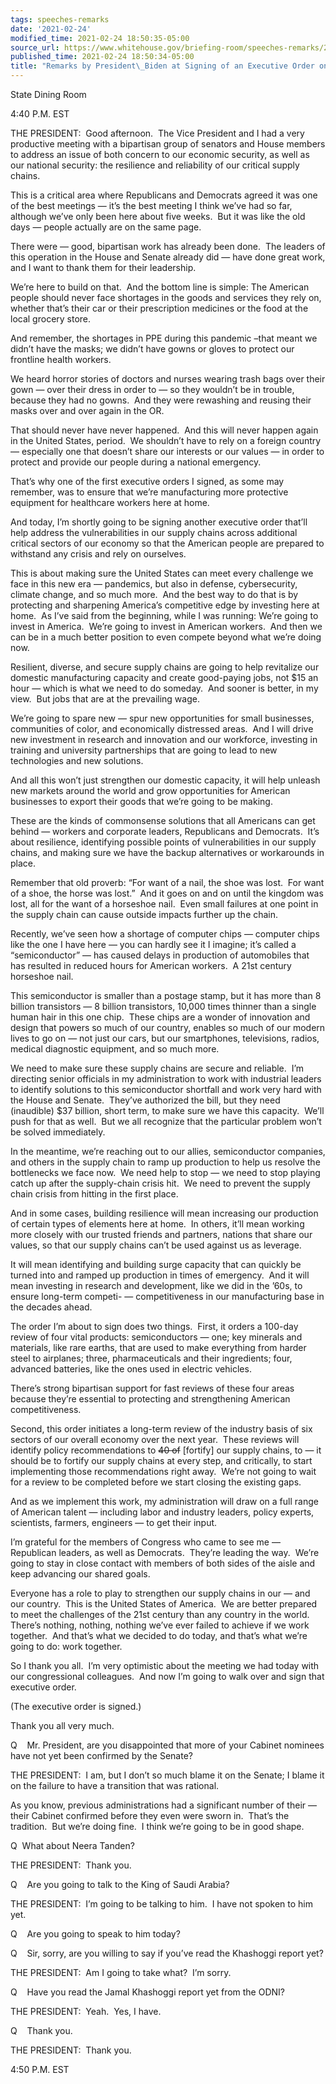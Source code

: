 ```yaml
---
tags: speeches-remarks
date: '2021-02-24'
modified_time: 2021-02-24 18:50:35-05:00
source_url: https://www.whitehouse.gov/briefing-room/speeches-remarks/2021/02/24/remarks-by-president-biden-at-signing-of-an-executive-order-on-supply-chains/
published_time: 2021-02-24 18:50:34-05:00
title: "Remarks by President\_Biden at Signing of an Executive Order on Supply\_Chains"
---
```

 
State Dining Room

4:40 P.M. EST

THE PRESIDENT:  Good afternoon.  The Vice President and I had a very
productive meeting with a bipartisan group of senators and House members
to address an issue of both concern to our economic security, as well as
our national security: the resilience and reliability of our critical
supply chains.

This is a critical area where Republicans and Democrats agreed it was
one of the best meetings — it’s the best meeting I think we’ve had so
far, although we’ve only been here about five weeks.  But it was like
the old days — people actually are on the same page. 

There were — good, bipartisan work has already been done.  The leaders
of this operation in the House and Senate already did — have done great
work, and I want to thank them for their leadership.

We’re here to build on that.  And the bottom line is simple: The
American people should never face shortages in the goods and services
they rely on, whether that’s their car or their prescription medicines
or the food at the local grocery store.

And remember, the shortages in PPE during this pandemic –that meant we
didn’t have the masks; we didn’t have gowns or gloves to protect our
frontline health workers.

We heard horror stories of doctors and nurses wearing trash bags over
their gown — over their dress in order to — so they wouldn’t be in
trouble, because they had no gowns.  And they were rewashing and reusing
their masks over and over again in the OR.

That should never have never happened.  And this will never happen again
in the United States, period.  We shouldn’t have to rely on a foreign
country — especially one that doesn’t share our interests or our values
— in order to protect and provide our people during a national
emergency. 

That’s why one of the first executive orders I signed, as some may
remember, was to ensure that we’re manufacturing more protective
equipment for healthcare workers here at home.

And today, I’m shortly going to be signing another executive order
that’ll help address the vulnerabilities in our supply chains across
additional critical sectors of our economy so that the American people
are prepared to withstand any crisis and rely on ourselves.

This is about making sure the United States can meet every challenge we
face in this new era — pandemics, but also in defense, cybersecurity,
climate change, and so much more.  And the best way to do that is by
protecting and sharpening America’s competitive edge by investing here
at home.  As I’ve said from the beginning, while I was running: We’re
going to invest in America.  We’re going to invest in American workers. 
And then we can be in a much better position to even compete beyond what
we’re doing now.

Resilient, diverse, and secure supply chains are going to help
revitalize our domestic manufacturing capacity and create good-paying
jobs, not $15 an hour — which is what we need to do someday.  And sooner
is better, in my view.  But jobs that are at the prevailing wage. 

We’re going to spare new — spur new opportunities for small businesses,
communities of color, and economically distressed areas.  And I will
drive new investment in research and innovation and our workforce,
investing in training and university partnerships that are going to lead
to new technologies and new solutions. 

And all this won’t just strengthen our domestic capacity, it will help
unleash new markets around the world and grow opportunities for American
businesses to export their goods that we’re going to be making. 

These are the kinds of commonsense solutions that all Americans can get
behind — workers and corporate leaders, Republicans and Democrats.  It’s
about resilience, identifying possible points of vulnerabilities in our
supply chains, and making sure we have the backup alternatives or
workarounds in place. 

Remember that old proverb: “For want of a nail, the shoe was lost.  For
want of a shoe, the horse was lost.”  And it goes on and on until the
kingdom was lost, all for the want of a horseshoe nail.  Even small
failures at one point in the supply chain can cause outside impacts
further up the chain. 

Recently, we’ve seen how a shortage of computer chips — computer chips
like the one I have here — you can hardly see it I imagine; it’s called
a “semiconductor” — has caused delays in production of automobiles that
has resulted in reduced hours for American workers.  A 21st century
horseshoe nail. 

This semiconductor is smaller than a postage stamp, but it has more than
8 billion transistors — 8 billion transistors, 10,000 times thinner than
a single human hair in this one chip.  These chips are a wonder of
innovation and design that powers so much of our country, enables so
much of our modern lives to go on — not just our cars, but our
smartphones, televisions, radios, medical diagnostic equipment, and so
much more.

We need to make sure these supply chains are secure and reliable.  I’m
directing senior officials in my administration to work with industrial
leaders to identify solutions to this semiconductor shortfall and work
very hard with the House and Senate.  They’ve authorized the bill, but
they need (inaudible) $37 billion, short term, to make sure we have this
capacity.  We’ll push for that as well.  But we all recognize that the
particular problem won’t be solved immediately. 

In the meantime, we’re reaching out to our allies, semiconductor
companies, and others in the supply chain to ramp up production to help
us resolve the bottlenecks we face now.  We need help to stop — we need
to stop playing catch up after the supply-chain crisis hit.  We need to
prevent the supply chain crisis from hitting in the first place. 

And in some cases, building resilience will mean increasing our
production of certain types of elements here at home.  In others, it’ll
mean working more closely with our trusted friends and partners, nations
that share our values, so that our supply chains can’t be used against
us as leverage. 

It will mean identifying and building surge capacity that can quickly be
turned into and ramped up production in times of emergency.  And it will
mean investing in research and development, like we did in the ’60s, to
ensure long-term competi- — competitiveness in our manufacturing base in
the decades ahead.

The order I’m about to sign does two things.  First, it orders a 100-day
review of four vital products: semiconductors — one; key minerals and
materials, like rare earths, that are used to make everything from
harder steel to airplanes; three, pharmaceuticals and their ingredients;
four, advanced batteries, like the ones used in electric vehicles.

There’s strong bipartisan support for fast reviews of these four areas
because they’re essential to protecting and strengthening American
competitiveness.

Second, this order initiates a long-term review of the industry basis of
six sectors of our overall economy over the next year.  These reviews
will identify policy recommendations to <s>40 of</s> \[fortify\] our
supply chains, to — it should be to fortify our supply chains at every
step, and critically, to start implementing those recommendations right
away.  We’re not going to wait for a review to be completed before we
start closing the existing gaps. 

And as we implement this work, my administration will draw on a full
range of American talent — including labor and industry leaders, policy
experts, scientists, farmers, engineers — to get their input. 

I’m grateful for the members of Congress who came to see me — Republican
leaders, as well as Democrats.  They’re leading the way.  We’re going to
stay in close contact with members of both sides of the aisle and keep
advancing our shared goals. 

Everyone has a role to play to strengthen our supply chains in our — and
our country.  This is the United States of America.  We are better
prepared to meet the challenges of the 21st century than any country in
the world.  There’s nothing, nothing, nothing we’ve ever failed to
achieve if we work together.  And that’s what we decided to do today,
and that’s what we’re going to do: work together. 

So I thank you all.  I’m very optimistic about the meeting we had today
with our congressional colleagues.  And now I’m going to walk over and
sign that executive order.

(The executive order is signed.)

Thank you all very much.

Q    Mr. President, are you disappointed that more of your Cabinet
nominees have not yet been confirmed by the Senate?

THE PRESIDENT:  I am, but I don’t so much blame it on the Senate; I
blame it on the failure to have a transition that was rational. 

As you know, previous administrations had a significant number of their
— their Cabinet confirmed before they even were sworn in.  That’s the
tradition.  But we’re doing fine.  I think we’re going to be in good
shape.

Q  What about Neera Tanden?

THE PRESIDENT:  Thank you.

Q    Are you going to talk to the King of Saudi Arabia?

THE PRESIDENT:  I’m going to be talking to him.  I have not spoken to
him yet.

Q    Are you going to speak to him today?

Q    Sir, sorry, are you willing to say if you’ve read the Khashoggi
report yet?

THE PRESIDENT:  Am I going to take what?  I’m sorry.

Q    Have you read the Jamal Khashoggi report yet from the ODNI?

THE PRESIDENT:  Yeah.  Yes, I have.

Q    Thank you.

THE PRESIDENT:  Thank you.

4:50 P.M. EST
